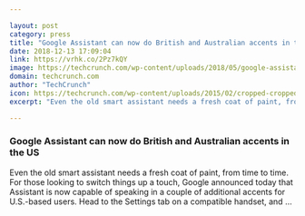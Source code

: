 ```yaml
---

layout: post
category: press
title: "Google Assistant can now do British and Australian accents in the US"
date: 2018-12-13 17:09:04
link: https://vrhk.co/2Pz7kQY
image: https://techcrunch.com/wp-content/uploads/2018/05/google-assistant-ios1.jpg?w=751
domain: techcrunch.com
author: "TechCrunch"
icon: https://techcrunch.com/wp-content/uploads/2015/02/cropped-cropped-favicon-gradient.png?w=180
excerpt: "Even the old smart assistant needs a fresh coat of paint, from time to time. For those looking to switch things up a touch, Google announced today that Assistant is now capable of speaking in a couple of additional accents for U.S.-based users. Head to the Settings tab on a compatible handset, and …"

---
```


### Google Assistant can now do British and Australian accents in the US

Even the old smart assistant needs a fresh coat of paint, from time to time. For those looking to switch things up a touch, Google announced today that Assistant is now capable of speaking in a couple of additional accents for U.S.-based users. Head to the Settings tab on a compatible handset, and …